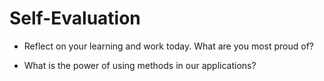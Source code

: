 # Self-Evaluation

- Reflect on your learning and work today. What are you most proud of?
<!-- starting to undersand what most of the methods are trying to do -->
- What is the power of using methods in our applications?
<!--  they allow you to quickly change your code more smoothly to find what is needed of your application -->